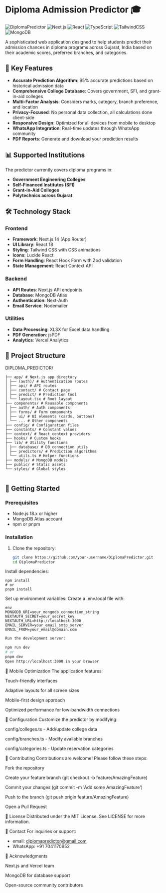 # Diploma Admission Predictor 🎓

![DiplomaPredictor](https://img.shields.io/badge/DiplomaPredictor-2024-blue)
![Next.js](https://img.shields.io/badge/Next.js-14-black)
![React](https://img.shields.io/badge/React-18-blue)
![TypeScript](https://img.shields.io/badge/TypeScript-5-blue)
![TailwindCSS](https://img.shields.io/badge/TailwindCSS-3.4-blue)
![MongoDB](https://img.shields.io/badge/MongoDB-7-green)

A sophisticated web application designed to help students predict their admission chances in diploma programs across Gujarat, India based on their academic scores, preferred branches, and categories.

## 🌟 Key Features

- **Accurate Prediction Algorithm**: 95% accurate predictions based on historical admission data
- **Comprehensive College Database**: Covers government, SFI, and grant-in-aid colleges
- **Multi-Factor Analysis**: Considers marks, category, branch preference, and location
- **Privacy-Focused**: No personal data collection, all calculations done client-side
- **Responsive Design**: Optimized for all devices from mobile to desktop
- **WhatsApp Integration**: Real-time updates through WhatsApp community
- **PDF Reports**: Generate and download your prediction results

## 📊 Supported Institutions

The predictor currently covers diploma programs in:

- **Government Engineering Colleges**
- **Self-Financed Institutes (SFI)**
- **Grant-in-Aid Colleges**
- **Polytechnics across Gujarat**

## 🛠️ Technology Stack

### Frontend
- **Framework**: Next.js 14 (App Router)
- **UI Library**: React 18
- **Styling**: Tailwind CSS with CSS animations
- **Icons**: Lucide React
- **Form Handling**: React Hook Form with Zod validation
- **State Management**: React Context API

### Backend
- **API Routes**: Next.js API endpoints
- **Database**: MongoDB Atlas
- **Authentication**: Next-Auth
- **Email Service**: Nodemailer

### Utilities
- **Data Processing**: XLSX for Excel data handling
- **PDF Generation**: jsPDF
- **Analytics**: Vercel Analytics

## 📂 Project Structure

DIPLOMA_PREDICTOR/
```
├── app/ # Next.js app directory
│ ├── (auth)/ # Authentication routes
│ ├── api/ # API routes
│ ├── contact/ # Contact page
│ ├── predict/ # Prediction tool
│ └── layout.tsx # Root layout
├── components/ # Reusable components
│ ├── auth/ # Auth components
│ ├── forms/ # Form components
│ ├── ui/ # UI elements (cards, buttons)
│ └── ... # Other components
├── config/ # Configuration files
├── constants/ # Constant values
├── context/ # React context providers
├── hooks/ # Custom hooks
├── lib/ # Utility functions
│ ├── database/ # DB connection utils
│ ├── predictors/ # Prediction algorithms
│ └── utils.ts # Helper functions
├── models/ # MongoDB models
├── public/ # Static assets
└── styles/ # Global styles 


```

## 🚀 Getting Started

### Prerequisites
- Node.js 18.x or higher
- MongoDB Atlas account
- npm or pnpm

### Installation
1. Clone the repository:
   ```bash
   git clone https://github.com/your-username/DiplomaPredictor.git
   cd DiplomaPredictor
   
Install dependencies:

```
npm install
# or
pnpm install
```

Set up environment variables:
Create a .env.local file with:
```
env
MONGODB_URI=your_mongodb_connection_string
NEXTAUTH_SECRET=your_secret_key
NEXTAUTH_URL=http://localhost:3000
EMAIL_SERVER=your_email_smtp_server
EMAIL_FROM=your_email@domain.com

```
```bash
Run the development server:

npm run dev
# or
pnpm dev
Open http://localhost:3000 in your browser 
```
📱 Mobile Optimization
The application features:

Touch-friendly interfaces

Adaptive layouts for all screen sizes

Mobile-first design approach

Optimized performance for low-bandwidth connections

🔧 Configuration
Customize the predictor by modifying:

config/colleges.ts - Add/update college data

config/branches.ts - Modify available branches

config/categories.ts - Update reservation categories

🤝 Contributing
Contributions are welcome! Please follow these steps:

Fork the repository

Create your feature branch (git checkout -b feature/AmazingFeature)

Commit your changes (git commit -m 'Add some AmazingFeature')

Push to the branch (git push origin feature/AmazingFeature)

Open a Pull Request

📄 License
Distributed under the MIT License. See LICENSE for more information.

📧 Contact
For inquiries or support:

* email: diplomapredictor@gmail.com
* WhatsApp: +91 7041170952


🙏 Acknowledgments

Next.js and Vercel team

MongoDB for database support

Open-source community contributors

